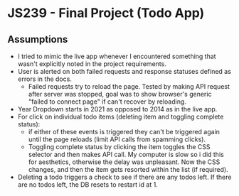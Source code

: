 # JS239 - Final Project (Todo App)

## Assumptions

- I tried to mimic the live app whenever I encountered something that wasn't explicitly noted in the project requirements.
- User is alerted on both failed requests and response statuses defined as errors in the docs. 
  - Failed requests try to reload the page.  Tested by making API request after server was stopped, goal was to show browser's generic "failed to connect page" if can't recover by reloading.
- Year Dropdown starts in 2021 as opposed to 2014 as in the live app.
- For click on individual todo items (deleting item and toggling complete status):
  - if either of these events is triggered they can't be triggered again until the page reloads (limit API calls from spamming clicks).
  - Toggling complete status by clicking the item toggles the CSS selector and then makes API call.  My computer is slow so i did this for aesthetics, otherwise the delay was unpleasant.  Now the CSS changes, and then the item gets resorted within the list (if required).
- Deleting a todo triggers a check to see if there are any todos left.  If there are no todos left, the DB resets to restart id at 1.

## 
